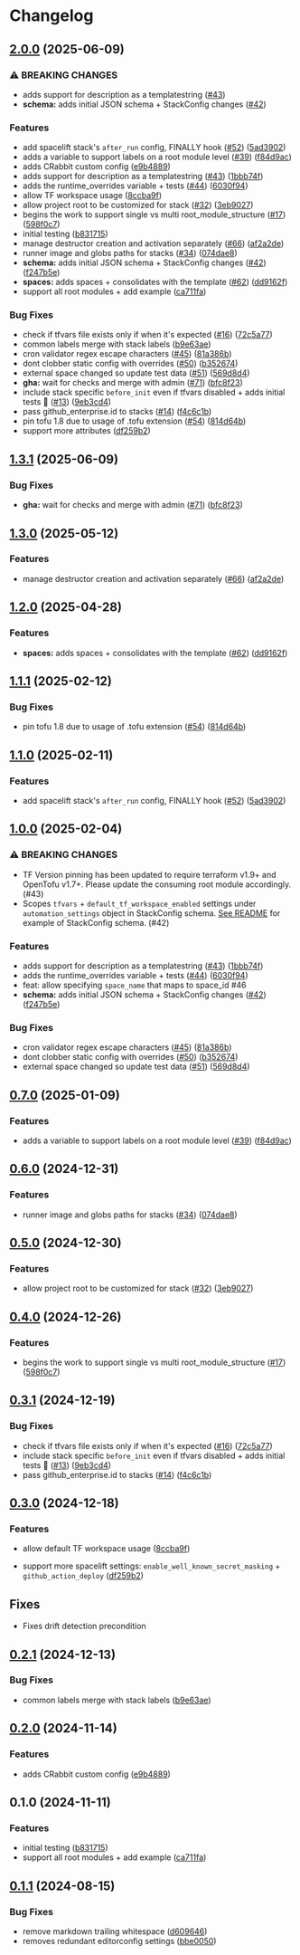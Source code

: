 # Changelog

## [2.0.0](https://github.com/AKJUS/terraform-spacelift-automation/compare/v1.3.1...v2.0.0) (2025-06-09)


### ⚠ BREAKING CHANGES

* adds support for description as a templatestring ([#43](https://github.com/AKJUS/terraform-spacelift-automation/issues/43))
* **schema:** adds initial JSON schema + StackConfig changes ([#42](https://github.com/AKJUS/terraform-spacelift-automation/issues/42))

### Features

* add spacelift stack's `after_run` config, FINALLY hook ([#52](https://github.com/AKJUS/terraform-spacelift-automation/issues/52)) ([5ad3902](https://github.com/AKJUS/terraform-spacelift-automation/commit/5ad3902cd884648d9ef98c727fd36b707c692b26))
* adds a variable to support labels on a root module level ([#39](https://github.com/AKJUS/terraform-spacelift-automation/issues/39)) ([f84d9ac](https://github.com/AKJUS/terraform-spacelift-automation/commit/f84d9ac639664ded004d00796dea3c14c07cc9b2))
* adds CRabbit custom config ([e9b4889](https://github.com/AKJUS/terraform-spacelift-automation/commit/e9b4889f5d05e390903d01b4485a09c63c0f1af3))
* adds support for description as a templatestring ([#43](https://github.com/AKJUS/terraform-spacelift-automation/issues/43)) ([1bbb74f](https://github.com/AKJUS/terraform-spacelift-automation/commit/1bbb74f46ef92d643ec560a6aea2aaf3b7a62e02))
* adds the runtime_overrides variable + tests ([#44](https://github.com/AKJUS/terraform-spacelift-automation/issues/44)) ([6030f94](https://github.com/AKJUS/terraform-spacelift-automation/commit/6030f94436a703b2d6a53851f95f9c4d74a00ddf))
* allow  TF workspace usage ([8ccba9f](https://github.com/AKJUS/terraform-spacelift-automation/commit/8ccba9fb41791f0c8ba31b30fb20e89dd77360e4))
* allow project root to be customized for stack ([#32](https://github.com/AKJUS/terraform-spacelift-automation/issues/32)) ([3eb9027](https://github.com/AKJUS/terraform-spacelift-automation/commit/3eb9027dfb0cb6bfeb01153ea56fc3f1126fa9c9))
* begins the work to support single vs multi root_module_structure ([#17](https://github.com/AKJUS/terraform-spacelift-automation/issues/17)) ([598f0c7](https://github.com/AKJUS/terraform-spacelift-automation/commit/598f0c7be4fd69de0b598bd83db28ca8960cf715))
* initial testing ([b831715](https://github.com/AKJUS/terraform-spacelift-automation/commit/b831715cb84960d10e94e23e799eeab6b16656ce))
* manage destructor creation and activation separately ([#66](https://github.com/AKJUS/terraform-spacelift-automation/issues/66)) ([af2a2de](https://github.com/AKJUS/terraform-spacelift-automation/commit/af2a2dea6209d00416059ee4c9a38aa41d961445))
* runner image and globs paths for stacks ([#34](https://github.com/AKJUS/terraform-spacelift-automation/issues/34)) ([074dae8](https://github.com/AKJUS/terraform-spacelift-automation/commit/074dae8b5ee4f8e07ff7ec484a79f5c2156dac19))
* **schema:** adds initial JSON schema + StackConfig changes ([#42](https://github.com/AKJUS/terraform-spacelift-automation/issues/42)) ([f247b5e](https://github.com/AKJUS/terraform-spacelift-automation/commit/f247b5ee371f0c436f97b6a9f5a90bb83c802fec))
* **spaces:** adds spaces + consolidates with the template ([#62](https://github.com/AKJUS/terraform-spacelift-automation/issues/62)) ([dd9162f](https://github.com/AKJUS/terraform-spacelift-automation/commit/dd9162fde23bbd596c4d5e687a395f338411e2e5))
* support all root modules + add example ([ca711fa](https://github.com/AKJUS/terraform-spacelift-automation/commit/ca711fab4208d79a0870cb2d9e5799e2679f696b))


### Bug Fixes

* check if tfvars file exists only if when it's expected ([#16](https://github.com/AKJUS/terraform-spacelift-automation/issues/16)) ([72c5a77](https://github.com/AKJUS/terraform-spacelift-automation/commit/72c5a773ba00952359f49b828fe25777f98a2214))
* common labels merge with stack labels ([b9e63ae](https://github.com/AKJUS/terraform-spacelift-automation/commit/b9e63ae4bbc020e285be543c1decb953f148a59b))
* cron validator regex escape characters ([#45](https://github.com/AKJUS/terraform-spacelift-automation/issues/45)) ([81a386b](https://github.com/AKJUS/terraform-spacelift-automation/commit/81a386bf5eb20be7e28ee0fcd24d51d21113de55))
* dont clobber static config with overrides ([#50](https://github.com/AKJUS/terraform-spacelift-automation/issues/50)) ([b352674](https://github.com/AKJUS/terraform-spacelift-automation/commit/b352674bbd53f03be798d256eb5ba541e4940709))
* external space changed so update test data ([#51](https://github.com/AKJUS/terraform-spacelift-automation/issues/51)) ([569d8d4](https://github.com/AKJUS/terraform-spacelift-automation/commit/569d8d4ff438954cc546cbe5221d94fc19445037))
* **gha:** wait for checks and merge with admin ([#71](https://github.com/AKJUS/terraform-spacelift-automation/issues/71)) ([bfc8f23](https://github.com/AKJUS/terraform-spacelift-automation/commit/bfc8f23960d874bb209e9f18b23e33c750d4cf4f))
* include stack specific `before_init` even if tfvars disabled + adds initial tests 🎉 ([#13](https://github.com/AKJUS/terraform-spacelift-automation/issues/13)) ([9eb3cd4](https://github.com/AKJUS/terraform-spacelift-automation/commit/9eb3cd42e77e2c41307740142cc7c7b18b2b5b2e))
* pass github_enterprise.id to stacks ([#14](https://github.com/AKJUS/terraform-spacelift-automation/issues/14)) ([f4c6c1b](https://github.com/AKJUS/terraform-spacelift-automation/commit/f4c6c1b2ffca87de178fb8db6a19c552b9a9fbe8))
* pin tofu 1.8 due to usage of .tofu extension ([#54](https://github.com/AKJUS/terraform-spacelift-automation/issues/54)) ([814d64b](https://github.com/AKJUS/terraform-spacelift-automation/commit/814d64b98ac4e43d8cf677e356d68f78b6ab9254))
* support more attributes ([df259b2](https://github.com/AKJUS/terraform-spacelift-automation/commit/df259b27fb6163e4d2dbc53f70624b6f6e80c2b5))

## [1.3.1](https://github.com/masterpointio/terraform-spacelift-automation/compare/v1.3.0...v1.3.1) (2025-06-09)


### Bug Fixes

* **gha:** wait for checks and merge with admin ([#71](https://github.com/masterpointio/terraform-spacelift-automation/issues/71)) ([bfc8f23](https://github.com/masterpointio/terraform-spacelift-automation/commit/bfc8f23960d874bb209e9f18b23e33c750d4cf4f))

## [1.3.0](https://github.com/masterpointio/terraform-spacelift-automation/compare/v1.2.0...v1.3.0) (2025-05-12)


### Features

* manage destructor creation and activation separately ([#66](https://github.com/masterpointio/terraform-spacelift-automation/issues/66)) ([af2a2de](https://github.com/masterpointio/terraform-spacelift-automation/commit/af2a2dea6209d00416059ee4c9a38aa41d961445))

## [1.2.0](https://github.com/masterpointio/terraform-spacelift-automation/compare/v1.1.1...v1.2.0) (2025-04-28)


### Features

* **spaces:** adds spaces + consolidates with the template ([#62](https://github.com/masterpointio/terraform-spacelift-automation/issues/62)) ([dd9162f](https://github.com/masterpointio/terraform-spacelift-automation/commit/dd9162fde23bbd596c4d5e687a395f338411e2e5))

## [1.1.1](https://github.com/masterpointio/terraform-spacelift-automation/compare/v1.1.0...v1.1.1) (2025-02-12)


### Bug Fixes

* pin tofu 1.8 due to usage of .tofu extension ([#54](https://github.com/masterpointio/terraform-spacelift-automation/issues/54)) ([814d64b](https://github.com/masterpointio/terraform-spacelift-automation/commit/814d64b98ac4e43d8cf677e356d68f78b6ab9254))

## [1.1.0](https://github.com/masterpointio/terraform-spacelift-automation/compare/v1.0.0...v1.1.0) (2025-02-11)


### Features

* add spacelift stack's `after_run` config, FINALLY hook ([#52](https://github.com/masterpointio/terraform-spacelift-automation/issues/52)) ([5ad3902](https://github.com/masterpointio/terraform-spacelift-automation/commit/5ad3902cd884648d9ef98c727fd36b707c692b26))

## [1.0.0](https://github.com/masterpointio/terraform-spacelift-automation/compare/v0.7.0...v1.0.0) (2025-02-04)


### ⚠ BREAKING CHANGES

* TF Version pinning has been updated to require terraform v1.9+ and OpenTofu v1.7+. Please update the consuming root module accordingly. (#43)
* Scopes `tfvars` + `default_tf_workspace_enabled` settings under `automation_settings` object in StackConfig schema. [See README](https://github.com/masterpointio/terraform-spacelift-automation?tab=readme-ov-file#what-goes-in-a-stack-config-file-eg-stacksdevyaml-stackscommonyaml-stackyaml-and-similar) for example of StackConfig schema. (#42)

### Features

* adds support for description as a templatestring ([#43](https://github.com/masterpointio/terraform-spacelift-automation/issues/43)) ([1bbb74f](https://github.com/masterpointio/terraform-spacelift-automation/commit/1bbb74f46ef92d643ec560a6aea2aaf3b7a62e02))
* adds the runtime_overrides variable + tests ([#44](https://github.com/masterpointio/terraform-spacelift-automation/issues/44)) ([6030f94](https://github.com/masterpointio/terraform-spacelift-automation/commit/6030f94436a703b2d6a53851f95f9c4d74a00ddf))
* feat: allow specifying `space_name` that maps to space_id #46
* **schema:** adds initial JSON schema + StackConfig changes ([#42](https://github.com/masterpointio/terraform-spacelift-automation/issues/42)) ([f247b5e](https://github.com/masterpointio/terraform-spacelift-automation/commit/f247b5ee371f0c436f97b6a9f5a90bb83c802fec))


### Bug Fixes

* cron validator regex escape characters ([#45](https://github.com/masterpointio/terraform-spacelift-automation/issues/45)) ([81a386b](https://github.com/masterpointio/terraform-spacelift-automation/commit/81a386bf5eb20be7e28ee0fcd24d51d21113de55))
* dont clobber static config with overrides ([#50](https://github.com/masterpointio/terraform-spacelift-automation/issues/50)) ([b352674](https://github.com/masterpointio/terraform-spacelift-automation/commit/b352674bbd53f03be798d256eb5ba541e4940709))
* external space changed so update test data ([#51](https://github.com/masterpointio/terraform-spacelift-automation/issues/51)) ([569d8d4](https://github.com/masterpointio/terraform-spacelift-automation/commit/569d8d4ff438954cc546cbe5221d94fc19445037))
## [0.7.0](https://github.com/masterpointio/terraform-spacelift-automation/compare/v0.6.0...v0.7.0) (2025-01-09)


### Features

* adds a variable to support labels on a root module level ([#39](https://github.com/masterpointio/terraform-spacelift-automation/issues/39)) ([f84d9ac](https://github.com/masterpointio/terraform-spacelift-automation/commit/f84d9ac639664ded004d00796dea3c14c07cc9b2))

## [0.6.0](https://github.com/masterpointio/terraform-spacelift-automation/compare/v0.5.0...v0.6.0) (2024-12-31)


### Features

* runner image and globs paths for stacks ([#34](https://github.com/masterpointio/terraform-spacelift-automation/issues/34)) ([074dae8](https://github.com/masterpointio/terraform-spacelift-automation/commit/074dae8b5ee4f8e07ff7ec484a79f5c2156dac19))

## [0.5.0](https://github.com/masterpointio/terraform-spacelift-automation/compare/v0.4.0...v0.5.0) (2024-12-30)


### Features

* allow project root to be customized for stack ([#32](https://github.com/masterpointio/terraform-spacelift-automation/issues/32)) ([3eb9027](https://github.com/masterpointio/terraform-spacelift-automation/commit/3eb9027dfb0cb6bfeb01153ea56fc3f1126fa9c9))

## [0.4.0](https://github.com/masterpointio/terraform-spacelift-automation/compare/v0.3.1...v0.4.0) (2024-12-26)


### Features

* begins the work to support single vs multi root_module_structure ([#17](https://github.com/masterpointio/terraform-spacelift-automation/issues/17)) ([598f0c7](https://github.com/masterpointio/terraform-spacelift-automation/commit/598f0c7be4fd69de0b598bd83db28ca8960cf715))

## [0.3.1](https://github.com/masterpointio/terraform-spacelift-automation/compare/v0.3.0...v0.3.1) (2024-12-19)


### Bug Fixes

* check if tfvars file exists only if when it's expected ([#16](https://github.com/masterpointio/terraform-spacelift-automation/issues/16)) ([72c5a77](https://github.com/masterpointio/terraform-spacelift-automation/commit/72c5a773ba00952359f49b828fe25777f98a2214))
* include stack specific `before_init` even if tfvars disabled + adds initial tests 🎉 ([#13](https://github.com/masterpointio/terraform-spacelift-automation/issues/13)) ([9eb3cd4](https://github.com/masterpointio/terraform-spacelift-automation/commit/9eb3cd42e77e2c41307740142cc7c7b18b2b5b2e))
* pass github_enterprise.id to stacks ([#14](https://github.com/masterpointio/terraform-spacelift-automation/issues/14)) ([f4c6c1b](https://github.com/masterpointio/terraform-spacelift-automation/commit/f4c6c1b2ffca87de178fb8db6a19c552b9a9fbe8))

## [0.3.0](https://github.com/masterpointio/terraform-spacelift-automation/compare/v0.2.1...v0.3.0) (2024-12-18)


### Features

* allow default TF workspace usage ([8ccba9f](https://github.com/masterpointio/terraform-spacelift-automation/commit/8ccba9fb41791f0c8ba31b30fb20e89dd77360e4))

* support more spacelift settings: `enable_well_known_secret_masking` + `github_action_deploy`   ([df259b2](https://github.com/masterpointio/terraform-spacelift-automation/commit/df259b27fb6163e4d2dbc53f70624b6f6e80c2b5))

## Fixes

* Fixes drift detection precondition

## [0.2.1](https://github.com/masterpointio/terraform-spacelift-automation/compare/v0.2.0...v0.2.1) (2024-12-13)


### Bug Fixes

* common labels merge with stack labels ([b9e63ae](https://github.com/masterpointio/terraform-spacelift-automation/commit/b9e63ae4bbc020e285be543c1decb953f148a59b))

## [0.2.0](https://github.com/masterpointio/terraform-spacelift-automation/compare/v0.1.0...v0.2.0) (2024-11-14)


### Features

* adds CRabbit custom config ([e9b4889](https://github.com/masterpointio/terraform-spacelift-automation/commit/e9b4889f5d05e390903d01b4485a09c63c0f1af3))

## 0.1.0 (2024-11-11)

### Features

- initial testing ([b831715](https://github.com/masterpointio/terraform-spacelift-automation/commit/b831715cb84960d10e94e23e799eeab6b16656ce))
- support all root modules + add example ([ca711fa](https://github.com/masterpointio/terraform-spacelift-automation/commit/ca711fab4208d79a0870cb2d9e5799e2679f696b))

## [0.1.1](https://github.com/masterpointio/terraform-module-template/compare/0.1.0...v0.1.1) (2024-08-15)

### Bug Fixes

- remove markdown trailing whitespace ([d609646](https://github.com/masterpointio/terraform-module-template/commit/d6096463b916eb536603d4ca3b2f3315e3fec9f2))
- removes redundant editorconfig settings ([bbe0050](https://github.com/masterpointio/terraform-module-template/commit/bbe0050450cece8074f3d9ff5c3bd72ff01d8a1b))

